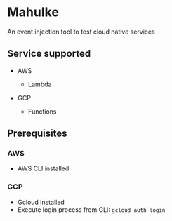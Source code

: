 # MahuIke

An event injection tool to test cloud native services

## Service supported
- AWS
    - Lambda

- GCP
    - Functions

## Prerequisites

### AWS
- AWS CLI installed

### GCP
- Gcloud installed
- Execute login process from CLI:
    `gcloud auth login`